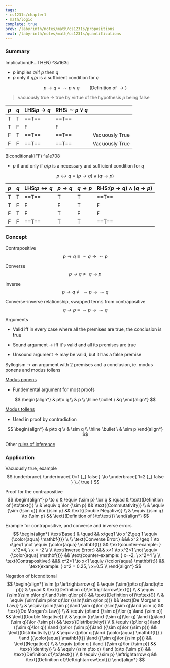 ```yaml
---
tags:
- cs1231s/chapter1
- math/logic
complete: true
prev: /labyrinth/notes/math/cs1231s/propositions
next: /labyrinth/notes/math/cs1231s/quantifications
---
```

   
### Summary
Implication(IF...THEN) ^8a163c
- $p$ implies $q$/if $p$ then $q$
- $p$ only if $q$/$p$ is a sufficient condition for $q$

$$
p\to q \equiv \sim p \lor q \qquad \text{(Definition of }\to\text{)}
$$
> vacuously true -> true by virtue of the hypothesis $p$ being false

| $p$ | $q$ | LHS:$p \to q$ | RHS:$\sim p\lor q$ |                |
| --- | --- | ------------- | ------------------ | -------------- |
| T   | T   | ==T==         | ==T==              |                |
| T   | F   | F             | F                  |                |
| F   | T   | ==T==         | ==T==              | Vacuously True |
| F   | F   | ==T==         | ==T==              | Vacuously True |

Biconditional(IFF) ^a1e708
- $p$ if and only if $q$/$p$ is a necessary and sufficient condition for $q$

$$
p\leftrightarrow q \equiv (p\to q) \land(q\to p)
$$

| $p$ | $q$ | LHS:$p \leftrightarrow q$ | $p\to q$ | $q\to p$ | RHS:$(p\to q) \land(q\to p)$ |
| --- | --- | ------------------------- | -------- | -------- | ---------------------------- |
| T   | T   | ==T==                     | T        | T        | ==T==                        |
| T   | F   | F                         | F        | T        | F                            |
| F   | T   | F                         | T        | F        | F                            |
| F   | F   | ==T==                     | T        | T        | ==T==                        |
### Concept
Contrapositive
$$
p \to q \equiv {\sim q} \to {\sim p}
$$

Converse
$$
p\to q \not\equiv q\to p
$$

Inverse
$$
p\to q \not\equiv {\sim p} \to {\sim q}
$$

Converse-inverse relationship, swapped terms from contrapositive
$$
q\to p \equiv {\sim p} \to {\sim q}
$$

Arguments
- Valid iff in every case where all the premises are true, the conclusion is true

- Sound argument -> iff it's valid and all its premises are true
- Unsound argument -> may be valid, but it has a false premise

Syllogism -> an argument with 2 premises and a conclusion, ie. modus ponens and modus tollens

[Modus ponens](/labyrinth/notes/math/cs1231s/rules_of_inference#^c19fcd)
- Fundemental argument for most proofs

$$
\begin{align*}
& p\to q \\
& p \\
\hline
\bullet \ &q
\end{align*}
$$

[Modus tollens](/labyrinth/notes/math/cs1231s/rules_of_inference#^84d8f9)
- Used in proof by contradiction

$$
\begin{align*}
& p\to q \\
& \sim q \\
\hline
\bullet \ & \sim p
\end{align*}
$$

Other [rules of inference](/labyrinth/notes/math/cs1231s/rules_of_inference)
### Application
Vacuously true, example
$$
\underbrace{ \underbrace{ 0=1 }_{ false } \to \underbrace{ 1=2 }_{ false } }_{ true }
$$

Proof for the contrapositive
$$
\begin{align*}
p \to q & \equiv {\sim p} \lor q & \quad & \text{(Definition of }\to\text{)} \\
& \equiv q \lor {\sim p} && \text{(Commutativity)} \\
& \equiv {\sim (\sim q)} \lor {\sim p} && \text{(Double Negative)} \\
& \equiv {\sim q} \to {\sim p} && \text{(Definition of }\to\text{)}
\end{align*}
$$

Example for contrapositive, and converse and inverse errors
$$
\begin{align*}
\text{Base:} & \quad && x\geq1 \to x^2\geq 1 \equiv {\color{aqua} \mathbf{t}} \\
\\
\text{Converse Error:} &&& x^2 \geq 1 \to x\geq1 \not \equiv {\color{aqua} \mathbf{t}} && \text{counter-example: } x^2=4, \ x = -2 \\
\\
\text{Inverse Error:} &&& x<1 \to x^2<1 \not \equiv {\color{aqua} \mathbf{t}} && \text{counter-example: } x=-2, \ x^2=4 \\
\\
\text{Contrapositive:} &&& x^2<1 \to x<1 \equiv {\color{aqua} \mathbf{t}} && \text{example: } x^2 = 0.25, \ x=0.5  \\
\end{align*}
$$

Negation of biconditonal
$$
\begin{align*}
\sim (p \leftrightarrow  q) & \equiv {\sim((p\to q)\land(q\to p))} & \quad & \text{(Definition of}\leftrightarrow\text{)} \\
& \equiv {\sim((\sim p\lor q)\land(\sim q\lor p))} && \text{(Definition of}\to\text{)} \\
& \equiv {\sim(\sim p\lor q)\lor {\sim(\sim q\lor p)}} && \text{(De Morgan's Law)} \\
& \equiv (\sim(\sim p)\land \sim q)\lor (\sim(\sim q)\land \sim p) && \text{(De Morgan's Law)} \\
& \equiv (p\land {\sim q})\lor (q \land {\sim p}) && \text{(Double Negative)} \\
& \equiv ((p\land {\sim q})\lor q) \land ((p\land {\sim q})\lor {\sim p}) && \text{(Distributivity)} \\
& \equiv ((p\lor q )\land ({\sim q}\lor q)) \land ((p\lor {\sim p})\land ({\sim q}\lor {\sim p})) && \text{(Distributivity)} \\
& \equiv ((p\lor q )\land {\color{aqua} \mathbf{t}} ) \land ({\color{aqua} \mathbf{t}} \land ({\sim q}\lor {\sim p})) && \text{(Negation)} \\
& \equiv (p\lor q ) \land  ({\sim q}\lor {\sim p}) && \text{(Identity)} \\
& \equiv (\sim p\to q) \land (q\to {\sim p}) && \text{(Definition of}\to\text{)} \\
& \equiv {\sim p} \leftrightarrow q && \text{(Definition of}\leftrightarrow\text{)}
\end{align*}
$$
